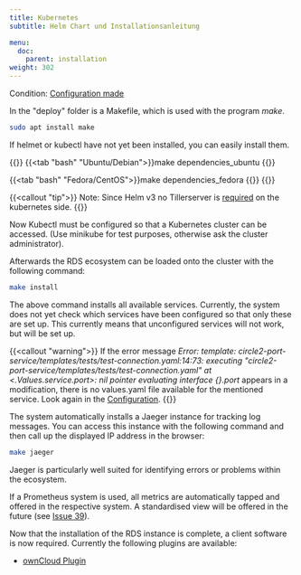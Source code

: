 ```yaml
---
title: Kubernetes
subtitle: Helm Chart und Installationsanleitung

menu:
  doc:
    parent: installation
weight: 302
---
```



Condition: [Configuration made](/doc/getting-started/config/)

In the "deploy" folder is a Makefile, which is used with the program *make*.

```bash
sudo apt install make
```

If helmet or kubectl have not yet been installed, you can easily install them.

{{<tabs>}}
{{<tab "bash" "Ubuntu/Debian">}}make dependencies_ubuntu
{{</tab>}}

{{<tab "bash" "Fedora/CentOS">}}make dependencies_fedora
{{</tab>}}
{{</tabs>}}

{{<callout "tip">}}
Note: Since Helm v3 no Tillerserver is [required](https://helm.sh/blog/helm-3-released/) on the kubernetes side.
{{</callout>}}

Now Kubectl must be configured so that a Kubernetes cluster can be accessed. (Use minikube for test purposes, otherwise ask the cluster administrator).

Afterwards the RDS ecosystem can be loaded onto the cluster with the following command:

```bash
make install
```

The above command installs all available services. Currently, the system does not yet check which services have been configured so that only these are set up. This currently means that unconfigured services will not work, but will be set up.

{{<callout "warning">}}
If the error message *Error: template: circle2-port-service/templates/tests/test-connection.yaml:14:73: executing "circle2-port-service/templates/tests/test-connection.yaml" at <.Values.service.port>: nil pointer evaluating interface {}.port* appears in a modification, there is no values.yaml file available for the mentioned service. Look again in the [Configuration](/doc/getting-started/config/).
{{</callout>}}

The system automatically installs a Jaeger instance for tracking log messages. You can access this instance with the following command and then call up the displayed IP address in the browser:

```bash
make jaeger
```

Jaeger is particularly well suited for identifying errors or problems within the ecosystem.

If a Prometheus system is used, all metrics are automatically tapped and offered in the respective system. A standardised view will be offered in the future (see [Issue 39](https://github.com/Sciebo-RDS/Sciebo-RDS/issues/39)).


Now that the installation of the RDS instance is complete, a client software is now required. Currently the following plugins are available:

- [ownCloud Plugin](/doc/impl/plugins/owncloud/)

